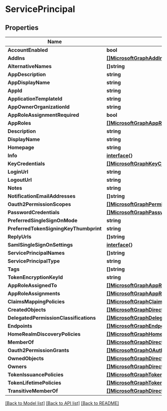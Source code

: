 # ServicePrincipal

## Properties

Name | Type | Description | Notes
------------ | ------------- | ------------- | -------------
**AccountEnabled** | **bool** |  | [optional] 
**AddIns** | [**[]MicrosoftGraphAddIn**](microsoft.graph.addIn.md) |  | [optional] 
**AlternativeNames** | **[]string** |  | [optional] 
**AppDescription** | **string** |  | [optional] 
**AppDisplayName** | **string** |  | [optional] 
**AppId** | **string** |  | [optional] 
**ApplicationTemplateId** | **string** |  | [optional] 
**AppOwnerOrganizationId** | **string** |  | [optional] 
**AppRoleAssignmentRequired** | **bool** |  | [optional] 
**AppRoles** | [**[]MicrosoftGraphAppRole**](microsoft.graph.appRole.md) |  | [optional] 
**Description** | **string** |  | [optional] 
**DisplayName** | **string** |  | [optional] 
**Homepage** | **string** |  | [optional] 
**Info** | [**interface{}**](.md) |  | [optional] 
**KeyCredentials** | [**[]MicrosoftGraphKeyCredential**](microsoft.graph.keyCredential.md) |  | [optional] 
**LoginUrl** | **string** |  | [optional] 
**LogoutUrl** | **string** |  | [optional] 
**Notes** | **string** |  | [optional] 
**NotificationEmailAddresses** | **[]string** |  | [optional] 
**Oauth2PermissionScopes** | [**[]MicrosoftGraphPermissionScope**](microsoft.graph.permissionScope.md) |  | [optional] 
**PasswordCredentials** | [**[]MicrosoftGraphPasswordCredential**](microsoft.graph.passwordCredential.md) |  | [optional] 
**PreferredSingleSignOnMode** | **string** |  | [optional] 
**PreferredTokenSigningKeyThumbprint** | **string** |  | [optional] 
**ReplyUrls** | **[]string** |  | [optional] 
**SamlSingleSignOnSettings** | [**interface{}**](.md) |  | [optional] 
**ServicePrincipalNames** | **[]string** |  | [optional] 
**ServicePrincipalType** | **string** |  | [optional] 
**Tags** | **[]string** |  | [optional] 
**TokenEncryptionKeyId** | **string** |  | [optional] 
**AppRoleAssignedTo** | [**[]MicrosoftGraphAppRoleAssignment**](microsoft.graph.appRoleAssignment.md) |  | [optional] 
**AppRoleAssignments** | [**[]MicrosoftGraphAppRoleAssignment**](microsoft.graph.appRoleAssignment.md) |  | [optional] 
**ClaimsMappingPolicies** | [**[]MicrosoftGraphClaimsMappingPolicy**](microsoft.graph.claimsMappingPolicy.md) |  | [optional] 
**CreatedObjects** | [**[]MicrosoftGraphDirectoryObject**](microsoft.graph.directoryObject.md) |  | [optional] 
**DelegatedPermissionClassifications** | [**[]MicrosoftGraphDelegatedPermissionClassification**](microsoft.graph.delegatedPermissionClassification.md) |  | [optional] 
**Endpoints** | [**[]MicrosoftGraphEndpoint**](microsoft.graph.endpoint.md) |  | [optional] 
**HomeRealmDiscoveryPolicies** | [**[]MicrosoftGraphHomeRealmDiscoveryPolicy**](microsoft.graph.homeRealmDiscoveryPolicy.md) |  | [optional] 
**MemberOf** | [**[]MicrosoftGraphDirectoryObject**](microsoft.graph.directoryObject.md) |  | [optional] 
**Oauth2PermissionGrants** | [**[]MicrosoftGraphOAuth2PermissionGrant**](microsoft.graph.oAuth2PermissionGrant.md) |  | [optional] 
**OwnedObjects** | [**[]MicrosoftGraphDirectoryObject**](microsoft.graph.directoryObject.md) |  | [optional] 
**Owners** | [**[]MicrosoftGraphDirectoryObject**](microsoft.graph.directoryObject.md) |  | [optional] 
**TokenIssuancePolicies** | [**[]MicrosoftGraphTokenIssuancePolicy**](microsoft.graph.tokenIssuancePolicy.md) |  | [optional] 
**TokenLifetimePolicies** | [**[]MicrosoftGraphTokenLifetimePolicy**](microsoft.graph.tokenLifetimePolicy.md) |  | [optional] 
**TransitiveMemberOf** | [**[]MicrosoftGraphDirectoryObject**](microsoft.graph.directoryObject.md) |  | [optional] 

[[Back to Model list]](../README.md#documentation-for-models) [[Back to API list]](../README.md#documentation-for-api-endpoints) [[Back to README]](../README.md)


